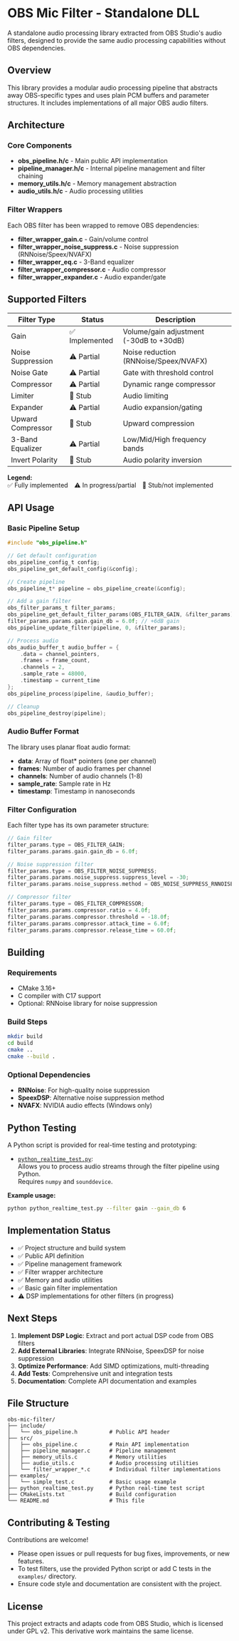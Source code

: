 # OBS Mic Filter - Standalone DLL

A standalone audio processing library extracted from OBS Studio's audio filters, designed to provide the same audio processing capabilities without OBS dependencies.

## Overview

This library provides a modular audio processing pipeline that abstracts away OBS-specific types and uses plain PCM buffers and parameter structures. It includes implementations of all major OBS audio filters.

## Architecture

### Core Components

- **obs_pipeline.h/c** - Main public API implementation
- **pipeline_manager.h/c** - Internal pipeline management and filter chaining
- **memory_utils.h/c** - Memory management abstraction
- **audio_utils.h/c** - Audio processing utilities

### Filter Wrappers

Each OBS filter has been wrapped to remove OBS dependencies:

- **filter_wrapper_gain.c** - Gain/volume control
- **filter_wrapper_noise_suppress.c** - Noise suppression (RNNoise/Speex/NVAFX)
- **filter_wrapper_eq.c** - 3-Band equalizer
- **filter_wrapper_compressor.c** - Audio compressor
- **filter_wrapper_expander.c** - Audio expander/gate

## Supported Filters

| Filter Type         | Status         | Description                           |
|---------------------|---------------|---------------------------------------|
| Gain                | ✅ Implemented | Volume/gain adjustment (-30dB to +30dB) |
| Noise Suppression   | ⚠️ Partial    | Noise reduction (RNNoise/Speex/NVAFX) |
| Noise Gate          | ⚠️ Partial    | Gate with threshold control           |
| Compressor          | ⚠️ Partial    | Dynamic range compressor              |
| Limiter             | 🚧 Stub       | Audio limiting                        |
| Expander            | ⚠️ Partial    | Audio expansion/gating                |
| Upward Compressor   | 🚧 Stub       | Upward compression                    |
| 3-Band Equalizer    | ⚠️ Partial    | Low/Mid/High frequency bands          |
| Invert Polarity     | 🚧 Stub       | Audio polarity inversion              |

**Legend:**  
✅ Fully implemented ⚠️ In progress/partial 🚧 Stub/not implemented

## API Usage

### Basic Pipeline Setup

```c
#include "obs_pipeline.h"

// Get default configuration
obs_pipeline_config_t config;
obs_pipeline_get_default_config(&config);

// Create pipeline
obs_pipeline_t* pipeline = obs_pipeline_create(&config);

// Add a gain filter
obs_filter_params_t filter_params;
obs_pipeline_get_default_filter_params(OBS_FILTER_GAIN, &filter_params);
filter_params.params.gain.gain_db = 6.0f; // +6dB gain
obs_pipeline_update_filter(pipeline, 0, &filter_params);

// Process audio
obs_audio_buffer_t audio_buffer = {
    .data = channel_pointers,
    .frames = frame_count,
    .channels = 2,
    .sample_rate = 48000,
    .timestamp = current_time
};
obs_pipeline_process(pipeline, &audio_buffer);

// Cleanup
obs_pipeline_destroy(pipeline);
```

### Audio Buffer Format

The library uses planar float audio format:
- **data**: Array of float* pointers (one per channel)
- **frames**: Number of audio frames per channel
- **channels**: Number of audio channels (1-8)
- **sample_rate**: Sample rate in Hz
- **timestamp**: Timestamp in nanoseconds

### Filter Configuration

Each filter type has its own parameter structure:

```c
// Gain filter
filter_params.type = OBS_FILTER_GAIN;
filter_params.params.gain.gain_db = 6.0f;

// Noise suppression filter
filter_params.type = OBS_FILTER_NOISE_SUPPRESS;
filter_params.params.noise_suppress.suppress_level = -30;
filter_params.params.noise_suppress.method = OBS_NOISE_SUPPRESS_RNNOISE;

// Compressor filter
filter_params.type = OBS_FILTER_COMPRESSOR;
filter_params.params.compressor.ratio = 4.0f;
filter_params.params.compressor.threshold = -18.0f;
filter_params.params.compressor.attack_time = 6.0f;
filter_params.params.compressor.release_time = 60.0f;
```

## Building

### Requirements
- CMake 3.16+
- C compiler with C17 support
- Optional: RNNoise library for noise suppression

### Build Steps

```bash
mkdir build
cd build
cmake ..
cmake --build .
```

### Optional Dependencies

- **RNNoise**: For high-quality noise suppression
- **SpeexDSP**: Alternative noise suppression method
- **NVAFX**: NVIDIA audio effects (Windows only)

## Python Testing

A Python script is provided for real-time testing and prototyping:

- [`python_realtime_test.py`](ha-mic-filter/ha-mic-filter/obs-plugin/python_realtime_test.py:1):  
  Allows you to process audio streams through the filter pipeline using Python.  
  Requires `numpy` and `sounddevice`.

**Example usage:**
```bash
python python_realtime_test.py --filter gain --gain_db 6
```

## Implementation Status

- ✅ Project structure and build system
- ✅ Public API definition
- ✅ Pipeline management framework
- ✅ Filter wrapper architecture
- ✅ Memory and audio utilities
- ✅ Basic gain filter implementation
- ⚠️ DSP implementations for other filters (in progress)

## Next Steps

1. **Implement DSP Logic**: Extract and port actual DSP code from OBS filters
2. **Add External Libraries**: Integrate RNNoise, SpeexDSP for noise suppression
3. **Optimize Performance**: Add SIMD optimizations, multi-threading
4. **Add Tests**: Comprehensive unit and integration tests
5. **Documentation**: Complete API documentation and examples

## File Structure

```
obs-mic-filter/
├── include/
│   └── obs_pipeline.h          # Public API header
├── src/
│   ├── obs_pipeline.c          # Main API implementation
│   ├── pipeline_manager.c      # Pipeline management
│   ├── memory_utils.c          # Memory utilities
│   ├── audio_utils.c           # Audio processing utilities
│   └── filter_wrapper_*.c      # Individual filter implementations
├── examples/
│   └── simple_test.c           # Basic usage example
├── python_realtime_test.py     # Python real-time test script
├── CMakeLists.txt              # Build configuration
└── README.md                   # This file
```

## Contributing & Testing

Contributions are welcome!  
- Please open issues or pull requests for bug fixes, improvements, or new features.
- To test filters, use the provided Python script or add C tests in the `examples/` directory.
- Ensure code style and documentation are consistent with the project.

## License

This project extracts and adapts code from OBS Studio, which is licensed under GPL v2. This derivative work maintains the same license.